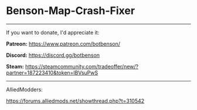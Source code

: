 # Benson-Map-Crash-Fixer
--------------------

If you want to donate, I'd appreciate it:

**Patreon:** https://www.patreon.com/botbenson/

**Discord:** https://discord.gg/botbenson

**Steam:** https://steamcommunity.com/tradeoffer/new/?partner=187223410&token=lBVsuPwS

--------------------

AlliedModders:

https://forums.alliedmods.net/showthread.php?t=310542
